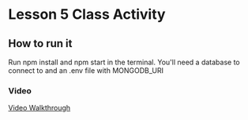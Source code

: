 # Lesson 5 Class Activity

## How to run it

Run npm install and npm start in the terminal. You'll need a database to connect to and an .env file with MONGODB_URI

### Video

[Video Walkthrough](https://youtu.be/8QENCujndUQ)
